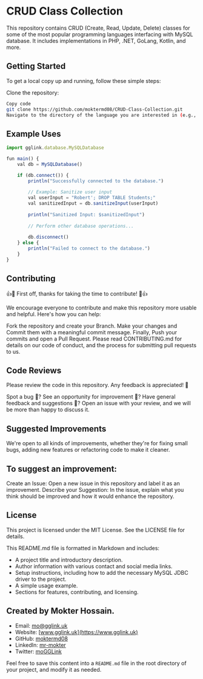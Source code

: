 # CRUD Class Collection
This repository contains CRUD (Create, Read, Update, Delete) classes for some of the most popular programming languages interfacing with MySQL database. It includes implementations in PHP, .NET, GoLang, Kotlin, and more.


## Getting Started
To get a local copy up and running, follow these simple steps:

Clone the repository:

```sh
Copy code
git clone https://github.com/moktermd08/CRUD-Class-Collection.git
Navigate to the directory of the language you are interested in (e.g., PHP-MySQL) and follow the instructions in the corresponding README.

```

## Example Uses

```js
import gglink.database.MySQLDatabase

fun main() {
    val db = MySQLDatabase()

    if (db.connect()) {
        println("Successfully connected to the database.")
        
        // Example: Sanitize user input
        val userInput = "Robert'; DROP TABLE Students;"
        val sanitizedInput = db.sanitizeInput(userInput)
        
        println("Sanitized Input: $sanitizedInput")
        
        // Perform other database operations...
        
        db.disconnect()
    } else {
        println("Failed to connect to the database.")
    }
}

```

## Contributing
👍🎉 First off, thanks for taking the time to contribute! 🎉👍

We encourage everyone to contribute and make this repository more usable and helpful. Here's how you can help:

Fork the repository and create your Branch.
Make your changes and Commit them with a meaningful commit message.
Finally, Push your commits and open a Pull Request.
Please read CONTRIBUTING.md for details on our code of conduct, and the process for submitting pull requests to us.

## Code Reviews
Please review the code in this repository. Any feedback is appreciated! 🙏

Spot a bug 🐛?
See an opportunity for improvement 🌟?
Have general feedback and suggestions 💭?
Open an issue with your review, and we will be more than happy to discuss it.

## Suggested Improvements
We're open to all kinds of improvements, whether they're for fixing small bugs, adding new features or refactoring code to make it cleaner.

## To suggest an improvement:

Create an Issue: Open a new issue in this repository and label it as an improvement.
Describe your Suggestion: In the issue, explain what you think should be improved and how it would enhance the repository.


##  License
This project is licensed under the MIT License. See the LICENSE file for details.

This README.md file is formatted in Markdown and includes:

- A project title and introductory description.
- Author information with various contact and social media links.
- Setup instructions, including how to add the necessary MySQL JDBC driver to the project.
- A simple usage example.
- Sections for features, contributing, and licensing.

## Created by Mokter Hossain.
- Email: [mo@gglink.uk](mailto:mo@gglink.uk)
- Website: [www.gglink.uk](https://www.gglink.uk)
- GitHub: [moktermd08](https://github.com/moktermd08)
- LinkedIn: [mr-mokter](https://www.linkedin.com/in/mr-mokter/)
- Twitter: [moGGLink](https://twitter.com/moGGLink)

Feel free to save this content into a `README.md` file in the root directory of your project, and modify it as needed.


```

